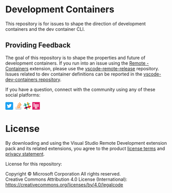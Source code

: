 # Development Containers

This repository is for issues to shape the direction of development containers and the dev container CLI.

## Providing Feedback

The goal of this repository is to shape the properties and future of development containers. If you run into an issue using the [Remote - Containers](https://marketplace.visualstudio.com/items?itemName=ms-vscode-remote.remote-containers) extension, please use the [vscode-remote-release](https://github.com/microsoft/vscode-remote-release) repository. Issues related to dev container definitions can be reported in the [vscode-dev-containers repository](https://aka.ms/vscode-dev-containers).

If you have a question, connect with the community using any of these social platforms:

[![Twitter](docs/Twitter_Social_Icon_24x24.png)](https://twitter.com/code) [![Stack Overflow](docs/so-image-24x24.png)](https://stackoverflow.com/questions/tagged/vscode) [![VS Code Dev Community Slack](docs/Slack_Mark-24x24.png)](https://aka.ms/vscode-dev-community) [![VS CodeGitter](docs/gitter-icon-24x24.png)](https://gitter.im/Microsoft/vscode)

# License

By downloading and using the Visual Studio Remote Development extension pack and its related extensions, you agree to the product [license terms](https://go.microsoft.com/fwlink/?linkid=2077057) and [privacy statement](https://www.microsoft.com/en-us/privacystatement/EnterpriseDev/default.aspx).

License for this repository:

Copyright © Microsoft Corporation All rights reserved.<br />
Creative Commons Attribution 4.0 License (International): https://creativecommons.org/licenses/by/4.0/legalcode
